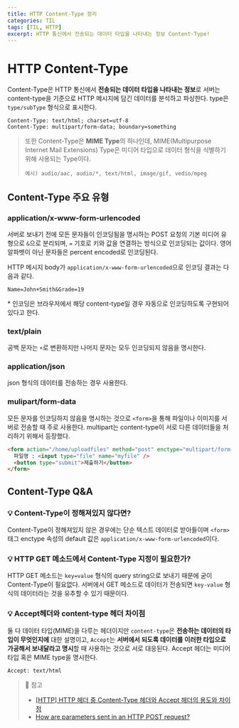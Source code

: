 ```yaml
---
title: HTTP Content-Type 정리
categories: TIL
tags: [TIL, HTTP]
excerpt: HTTP 통신에서 전송되는 데이터 타입을 나타내는 정보 Content-Type!
---
```


# HTTP Content-Type

Content-Type은 HTTP 통신에서 **전송되는 데이터 타입을 나타내는 정보**로 서버는 content-type을 기준으로 HTTP 메시지에 담긴 데이터를 분석하고 파싱한다. type은 `type/subType` 형식으로 표시한다.

```
Content-Type: text/html; charset=utf-8
Content-Type: multipart/form-data; boundary=something
```

> 또한 Content-Type은 **MIME Type**의 하나인데, MIME(Multipurpose Internet Mail Extensions) Type은 미디어 타입으로 데이터 형식을 식별하기 위해 사용되는 Type이다.
>
> ```
> 예시) audio/aac, audio/*, text/html, image/gif, vedio/mpeg
> ```

## Content-Type 주요 유형

### application/x-www-form-urlencoded

서버로 보내기 전에 모든 문자들이 인코딩됨을 명시하는 POST 요청의 기본 미디어 유형으로 `&`으로 분리되며, `=` 기호로 키와 값을 연결하는 방식으로 인코딩되는 값이다. 영어 알파벳이 아닌 문자들은 percent encoded로 인코딩된다.

HTTP 메시지 body가 `application/x-www-form-urlencoded`으로 인코딩 결과는 다음과 같다.

```
Name=John+Smith&Grade=19
```

\* 인코딩은 브라우저에서 해당 content-type일 경우 자동으로 인코딩하도록 구현되어 있다고 한다.

### text/plain

공백 문자는 `+`로 변환하지만 나머지 문자는 모두 인코딩되지 않음을 명시한다.

### application/json

json 형식의 데이터를 전송하는 경우 사용한다.

### mulipart/form-data

모든 문자를 인코딩하지 않음을 명시하는 것으로 `<form>`을 통해 파일이나 이미지를 서버로 전송할 때 주로 사용한다. multipart는 content-type이 서로 다른 데이터들을 처리하기 위해서 등장했다.

```html
<form action="/home/uploadfiles" method="post" enctype="multipart/form-data">
  파일명 : <input type="file" name="myfile" />
  <button type="submit">제출하기</button>
</form>
```

## Content-Type Q&A

### 💡 Content-Type이 정해져있지 않다면?

Content-Type이 정해져있지 않은 경우에는 단순 텍스트 데이터로 받아들이며 `<form>` 태그 enctype 속성의 default 값은 `application/x-www-form-urlencoded`이다.

### 💡 HTTP GET 메소드에서 Content-Type 지정이 필요한가?

HTTP GET 메소드는 `key=value` 형식의 query string으로 보내기 때문에 굳이 Content-Type이 필요없다. 서버에서 GET 메소드로 데이터가 전송되면 `key-value` 형식의 데이터라는 것을 유추할 수 있기 때문이다.

### 💡 Accept헤더와 content-type 헤더 차이점

둘 다 데이터 타입(MIME)을 다루는 헤더이지만 `content-type`은 **전송하는 데이터의 타입이 무엇인지에** 대한 설명이고, `Accept`는 **서버에서 되도록 데이터를 이러한 타입으로 가공해서 보내달라고 명시**할 때 사용하는 것으로 서로 대응된다.
Accept 헤더는 미디어 타입 혹은 MIME type을 명시한다.

```
Accept: text/html
```

> 📖 참고
>
> - [[HTTP] HTTP 헤더 중 Content-Type 헤더와 Accept 헤더의 용도와 차이점](https://dololak.tistory.com/630)
> - [How are parameters sent in an HTTP POST request?](https://stackoverflow.com/questions/14551194/how-are-parameters-sent-in-an-http-post-request)
